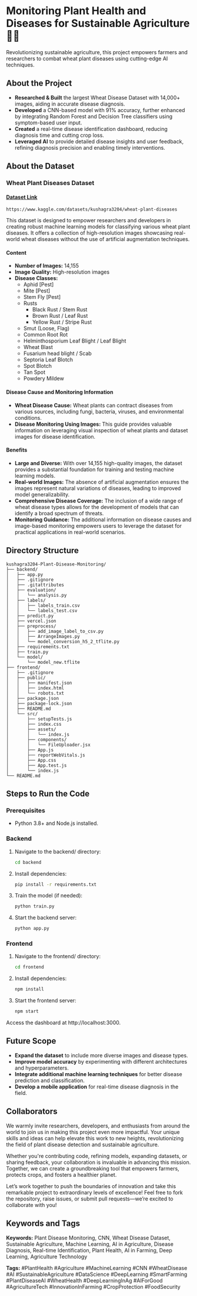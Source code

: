 # Monitoring Plant Health and Diseases for Sustainable Agriculture 🌾🌱
Revolutionizing sustainable agriculture, this project empowers farmers and researchers to combat wheat plant diseases using cutting-edge AI techniques.

## About the Project
- **Researched & Built** the largest Wheat Disease Dataset with 14,000+ images, aiding in accurate disease diagnosis.
- **Developed** a CNN-based model with 91% accuracy, further enhanced by integrating Random Forest and Decision Tree classifiers using symptom-based user input.
- **Created** a real-time disease identification dashboard, reducing diagnosis time and cutting crop loss.
- **Leveraged AI** to provide detailed disease insights and user feedback, refining diagnosis precision and enabling timely interventions.

## About the Dataset

### Wheat Plant Diseases Dataset
#### <a href="https://www.kaggle.com/datasets/kushagra3204/wheat-plant-diseases">Dataset Link</a>
```
https://www.kaggle.com/datasets/kushagra3204/wheat-plant-diseases
```
This dataset is designed to empower researchers and developers in creating robust machine learning models for classifying various wheat plant diseases. It offers a collection of high-resolution images showcasing real-world wheat diseases without the use of artificial augmentation techniques.

#### Content
- **Number of Images:** 14,155
- **Image Quality:** High-resolution images
- **Disease Classes:**
    - Aphid [Pest]
    - Mite [Pest]
    - Stem Fly [Pest]
    - Rusts
        - Black Rust / Stem Rust
        - Brown Rust / Leaf Rust
        - Yellow Rust / Stripe Rust
    - Smut (Loose, Flag)
    - Common Root Rot
    - Helminthosporium Leaf Blight / Leaf Blight
    - Wheat Blast
    - Fusarium head blight / Scab
    - Septoria Leaf Blotch
    - Spot Blotch
    - Tan Spot
    - Powdery Mildew

#### Disease Cause and Monitoring Information
- **Wheat Disease Cause:** Wheat plants can contract diseases from various sources, including fungi, bacteria, viruses, and environmental conditions.
- **Disease Monitoring Using Images:** This guide provides valuable information on leveraging visual inspection of wheat plants and dataset images for disease identification.

#### Benefits
- **Large and Diverse:** With over 14,155 high-quality images, the dataset provides a substantial foundation for training and testing machine learning models.
- **Real-world Images:** The absence of artificial augmentation ensures the images represent natural variations of diseases, leading to improved model generalizability.
- **Comprehensive Disease Coverage:** The inclusion of a wide range of wheat disease types allows for the development of models that can identify a broad spectrum of threats.
- **Monitoring Guidance:** The additional information on disease causes and image-based monitoring empowers users to leverage the dataset for practical applications in real-world scenarios.

## Directory Structure
```
kushagra3204-Plant-Disease-Monitoring/
├── backend/
│   ├── app.py
│   ├── .gitignore
│   ├── .gitattributes
│   ├── evaluation/
│   │   └── analysis.py
│   ├── labels/
│   │   ├── labels_train.csv
│   │   └── labels_test.csv
│   ├── predict.py
│   ├── vercel.json
│   ├── preprocess/
│   │   ├── add_image_label_to_csv.py
│   │   ├── ArrangeImages.py
│   │   └── model_conversion_h5_2_tflite.py
│   ├── requirements.txt
│   ├── train.py
│   └── model/
│       └── model_new.tflite
├── frontend/
│   ├── .gitignore
│   ├── public/
│   │   ├── manifest.json
│   │   ├── index.html
│   │   └── robots.txt
│   ├── package.json
│   ├── package-lock.json
│   ├── README.md
│   └── src/
│       ├── setupTests.js
│       ├── index.css
│       ├── assets/
│       │   └── index.js
│       ├── components/
│       │   └── FileUploader.jsx
│       ├── App.js
│       ├── reportWebVitals.js
│       ├── App.css
│       ├── App.test.js
│       └── index.js
└── README.md
```

## Steps to Run the Code

### Prerequisites
- Python 3.8+ and Node.js installed.

### Backend
1. Navigate to the backend/ directory:
   ```bash
   cd backend
   ```
2. Install dependencies:
   ```bash
   pip install -r requirements.txt
   ```
3. Train the model (if needed):
   ```bash
   python train.py
   ```
4. Start the backend server:
   ```bash
   python app.py
   ```

### Frontend
1. Navigate to the frontend/ directory:
   ```bash
   cd frontend
   ```
2. Install dependencies:
   ```bash
   npm install
   ```
3. Start the frontend server:
   ```bash
   npm start
   ```

Access the dashboard at http://localhost:3000.

## Future Scope
- **Expand the dataset** to include more diverse images and disease types.
- **Improve model accuracy** by experimenting with different architectures and hyperparameters.
- **Integrate additional machine learning techniques** for better disease prediction and classification.
- **Develop a mobile application** for real-time disease diagnosis in the field.

## Collaborators
We warmly invite researchers, developers, and enthusiasts from around the world to join us in making this project even more impactful. Your unique skills and ideas can help elevate this work to new heights, revolutionizing the field of plant disease detection and sustainable agriculture.

Whether you're contributing code, refining models, expanding datasets, or sharing feedback, your collaboration is invaluable in advancing this mission. Together, we can create a groundbreaking tool that empowers farmers, protects crops, and fosters a healthier planet.

Let’s work together to push the boundaries of innovation and take this remarkable project to extraordinary levels of excellence! Feel free to fork the repository, raise issues, or submit pull requests—we’re excited to collaborate with you!
## Keywords and Tags
**Keywords:** Plant Disease Monitoring, CNN, Wheat Disease Dataset, Sustainable Agriculture, Machine Learning, AI in Agriculture, Disease Diagnosis, Real-time Identification, Plant Health, AI in Farming, Deep Learning, Agriculture Technology

**Tags:** #PlantHealth #Agriculture #MachineLearning #CNN #WheatDisease #AI #SustainableAgriculture #DataScience #DeepLearning #SmartFarming #PlantDiseaseAI #WheatHealth #DeepLearningInAg #AIForGood #AgricultureTech #InnovationInFarming #CropProtection #FoodSecurity

